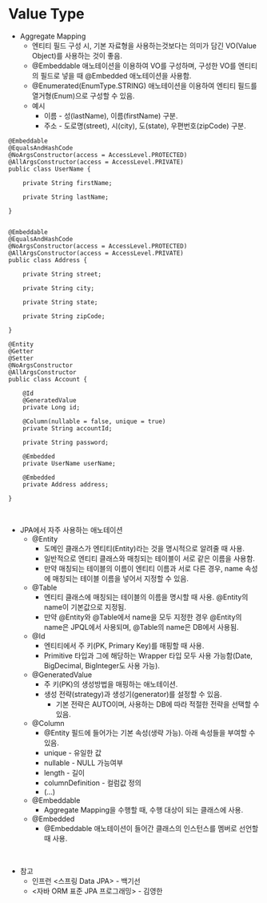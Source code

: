 # Value Type

* Aggregate Mapping
  * 엔티티 필드 구성 시, 기본 자료형을 사용하는것보다는 의미가 담긴 VO(Value Object)를 사용하는 것이 좋음.
  * @Embeddable 애노테이션을 이용하여 VO를 구성하며, 구성한 VO를 엔티티의 필드로 넣을 때 @Embedded 애노테이션을 사용함.
  * @Enumerated(EnumType.STRING) 애노테이션을 이용하여 엔티티 필드를 열거형(Enum)으로 구성할 수 있음.
  * 예시
    * 이름 - 성(lastName), 이름(firstName) 구분.
    * 주소 - 도로명(street), 시(city), 도(state), 우편번호(zipCode) 구분.
```
@Embeddable
@EqualsAndHashCode
@NoArgsConstructor(access = AccessLevel.PROTECTED)
@AllArgsConstructor(access = AccessLevel.PRIVATE)
public class UserName {

    private String firstName;
    
    private String lastName;

}


@Embeddable
@EqualsAndHashCode
@NoArgsConstructor(access = AccessLevel.PROTECTED)
@AllArgsConstructor(access = AccessLevel.PRIVATE)
public class Address { 

    private String street;

    private String city;

    private String state;

    private String zipCode;

}

@Entity 
@Getter 
@Setter 
@NoArgsConstructor 
@AllArgsConstructor
public class Account {

    @Id 
    @GeneratedValue 
    private Long id;

    @Column(nullable = false, unique = true) 
    private String accountId;

    private String password;

    @Embedded
    private UserName userName;

    @Embedded
    private Address address;

}
```

<br>

* JPA에서 자주 사용하는 애노테이션
  * @Entity
    * 도메인 클래스가 엔티티(Entity)라는 것을 명시적으로 알려줄 때 사용.
    * 일반적으로 엔티티 클래스와 매칭되는 테이블이 서로 같은 이름을 사용함.
    * 만약 매칭되는 테이블의 이름이 엔티티 이름과 서로 다른 경우, name 속성에 매칭되는 테이블 이름을 넣어서 지정할 수 있음.
  * @Table
    * 엔티티 클래스에 매칭되는 테이블의 이름을 명시할 때 사용. @Entity의 name이 기본값으로 지정됨.
    * 만약 @Entity와 @Table에서 name을 모두 지정한 경우 @Entity의 name은 JPQL에서 사용되며, @Table의 name은 DB에서 사용됨.
  * @Id
    * 엔티티에서 주 키(PK, Primary Key)를 매핑할 때 사용.
    * Primitive 타입과 그에 해당하는 Wrapper 타입 모두 사용 가능함(Date, BigDecimal, BigInteger도 사용 가능).
  * @GeneratedValue
    * 주 키(PK)의 생성방법을 매핑하는 애노테이션.
    * 생성 전략(strategy)과 생성기(generator)를 설정할 수 있음.
      * 기본 전략은 AUTO이며, 사용하는 DB에 따라 적절한 전략을 선택할 수 있음.
  * @Column
	  * @Entity 필드에 들어가는 기본 속성(생략 가능). 아래 속성들을 부여할 수 있음.
      * unique - 유일한 값
      * nullable - NULL 가능여부
      * length - 길이
      * columnDefinition - 컬럼값 정의
      * (...)
  * @Embeddable
    * Aggregate Mapping을 수행할 때, 수행 대상이 되는 클래스에 사용.
  * @Embedded
    * @Embeddable 애노테이션이 들어간 클래스의 인스턴스를 멤버로 선언할 때 사용.

<br>

* 참고
  * 인프런 <스프링 Data JPA> - 백기선
  * <자바 ORM 표준 JPA 프로그래밍> - 김영한
